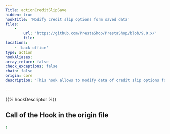 ```yaml
---
Title: actionCreditSlipSave
hidden: true
hookTitle: 'Modify credit slip options form saved data'
files:
    -
        url: 'https://github.com/PrestaShop/PrestaShop/blob/9.0.x/'
        file: 
locations:
    - 'back office'
type: action
hookAliases: 
array_return: false
check_exceptions: false
chain: false
origin: core
description: 'This hook allows to modify data of credit slip options form after it was saved'

---
```


{{% hookDescriptor %}}

## Call of the Hook in the origin file

```php
;
```
